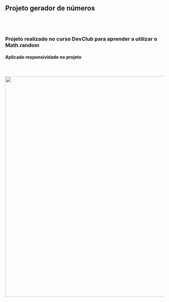 <h2>Projeto gerador de números</h2>
<br>
<br>
<h3>Projeto realizado no curso DevClub para aprender a utilizar o Math.random</h3>
<h4>Aplicado responsividade no projeto</h4>
<br>
<br>

<img src="https://github.com/Jheehsummer/sorteador-de-numeros/blob/main/assets/sorteador%20readme.png?raw=true" width=700px>
                                                              
